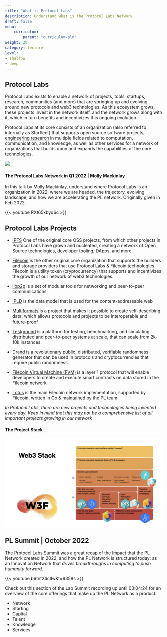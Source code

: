```yaml
---
title: "What is Protocol Labs"
description: Understand what is the Protocol Labs Network
draft: false
menu:
    curriculum:
        parent: "curriculum-pln"
weight: 20
category: lecture
level:
- shallow
- deep
---
```

## Protocol Labs
Protocol Labs exists to enable a network of projects, tools, startups, research, communities (and more) that are springing up and evolving around new protocols and web3 technologies. As this ecosystem grows, these projects invest in the network itself, and the network grows along with it, which in turn benefits and incentivizes this ongoing evolution.

Protocol Labs at its core consists of an organization (also referred to internally as Starfleet) that supports open source software projects, [engineering research](https://research.protocol.ai/) in multiple fields related to computation, communication, and knowledge, as well as other services for a network of organizations that builds upon and expands the capabilities of the core technologies.

![](companies.png)

#### The Protocol Labs Network in Q1 2022 | Molly Mackinlay

In this talk by Molly Mackinlay, understand where Protocol Labs is an organization in 2022, where we are headed, the trajectory, evolving landscape, and how we are accelerating the PL network. Originally given in Feb 2022.

{{< youtube RXt65xbyq6c >}}


## Protocol Labs Projects
* [IPFS](https://ipfs.io/) One of the original core OSS projects, from which other projects in Protocol Labs have grown and nucleated, creating a network of Open Source technologies, developer tooling, DApps, and more.

* [Filecoin](https://filecoin.io/) is the other original core organization that supports the builders and storage providers that use Protocol Labs & Filecoin technologies. Filecoin is a utility token (cryptocurrency) that supports and incentivizes the growth of our network of web3 technologies.

* [libp2p](https://libp2p.io/) is a set of modular tools for networking and peer-to-peer communications

* [IPLD](https://ipld.io/) is the data model that is used for the content-addressable web

* [Multiformats](https://multiformats.io/) is a project that makes it possible to create self-describing data, which allows protocols and projects to be interoperable and future-proof

* [Testground](https://docs.testground.ai/) is a platform for testing, benchmarking, and simulating distributed and peer-to-peer systems at scale, that can scale from 2k-10k instances

* [Drand](https://drand.love/) is a revolutionary public, distributed, verifiable randomness generator that can be used in protocols and cryptocurrencies that require public randomness.

* [Filecoin Virtual Machine (FVM)](https://filecoin.io/blog/posts/introducing-the-filecoin-virtual-machine/) is a layer 1 protocol that will enable developers to create and execute smart contracts on data stored in the Filecoin network

* [Lotus](https://lotus.filecoin.io/) is the main Filecoin network implementation, supported by Filecoin, written in Go & maintained by the PL team

_In Protocol Labs, there are new projects and technologies being invented every day. Keep in mind that this may not be a comprehensive list of all important projects growing in our network_



#### The Project Stack

![Web3 Stack](web3-stack.png)


## PL Summit | October 2022

The Protocol Labs Summit was a great recap of the Impact that the PL Network created in 2022, and how the PL Network is structured today: as an Innovation Network that _drives breakthroughs in computing to push humanity forward_.

{{< youtube b6tnt24cIIw&t=9358s >}}

Check out this section of the Lab Summit recording up until 03:04:24 for an overview of the core offerings that make up the PL Network as a product:
* Network
* Starting
* Capital
* Talent
* Knowledge
* Services
